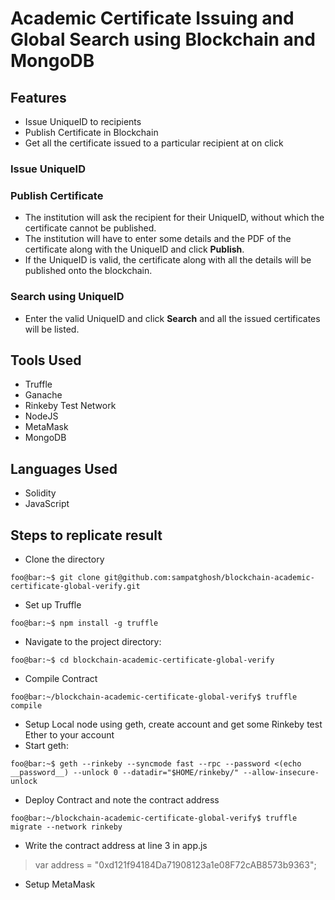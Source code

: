 # Academic Certificate Issuing and Global Search using Blockchain and MongoDB

## Features
- Issue UniqueID to recipients
- Publish Certificate in Blockchain
- Get all the certificate issued to a particular recipient at on click
### Issue UniqueID

### Publish Certificate
- The institution will ask the recipient for their UniqueID, without which the certificate cannot be published.
- The institution will have to enter some details and the PDF of the certificate along with the UniqueID and click __Publish__.
- If the UniqueID is valid, the certificate along with all the details will be published onto the blockchain.
### Search using UniqueID
- Enter the valid UniqueID and click __Search__ and all the issued certificates will be listed.

## Tools Used 
- Truffle
- Ganache
- Rinkeby Test Network
- NodeJS
- MetaMask
- MongoDB

## Languages Used
- Solidity
- JavaScript

## Steps to replicate result
- Clone the directory 
```console
foo@bar:~$ git clone git@github.com:sampatghosh/blockchain-academic-certificate-global-verify.git 
```
- Set up Truffle
```console
foo@bar:~$ npm install -g truffle
```
- Navigate to the project directory:
```console
foo@bar:~$ cd blockchain-academic-certificate-global-verify
```
- Compile Contract
```console
foo@bar:~/blockchain-academic-certificate-global-verify$ truffle compile
```
- Setup Local node using geth, create account and get some Rinkeby test Ether to your account
- Start geth:
```console
foo@bar:~$ geth --rinkeby --syncmode fast --rpc --password <(echo __password__) --unlock 0 --datadir="$HOME/rinkeby/" --allow-insecure-unlock
```
- Deploy Contract and note the contract address
```console
foo@bar:~/blockchain-academic-certificate-global-verify$ truffle migrate --network rinkeby
```
- Write the contract address at line 3 in app.js
> var address = "0xd121f94184Da71908123a1e08F72cAB8573b9363";
- Setup MetaMask
